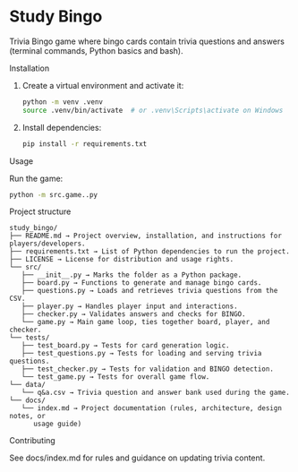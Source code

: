 # Study Bingo

Trivia Bingo game where bingo cards contain trivia questions and answers (terminal commands, Python basics and bash).

Installation

1. Create a virtual environment and activate it:
   ```bash
   python -m venv .venv
   source .venv/bin/activate  # or .venv\Scripts\activate on Windows
   ```

2. Install dependencies:
   ```bash
   pip install -r requirements.txt
   ```

Usage

Run the game:

```bash
python -m src.game..py
```

Project structure
```
study_bingo/
├── README.md → Project overview, installation, and instructions for players/developers.
├── requirements.txt → List of Python dependencies to run the project.
├── LICENSE → License for distribution and usage rights.
└── src/
   ├── __init__.py → Marks the folder as a Python package.
   ├── board.py → Functions to generate and manage bingo cards.
   ├── questions.py → Loads and retrieves trivia questions from the CSV.
   ├── player.py → Handles player input and interactions.
   ├── checker.py → Validates answers and checks for BINGO.
   └── game.py → Main game loop, ties together board, player, and checker.
└── tests/
   ├── test_board.py → Tests for card generation logic.
   ├── test_questions.py → Tests for loading and serving trivia questions.
   ├── test_checker.py → Tests for validation and BINGO detection.
   └── test_game.py → Tests for overall game flow.
└── data/
   └── q&a.csv → Trivia question and answer bank used during the game.
└── docs/
   └── index.md → Project documentation (rules, architecture, design notes, or
      usage guide)
```
Contributing

See docs/index.md for rules and guidance on updating trivia content.

